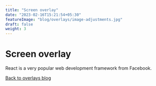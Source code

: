 ```yaml
---
title: "Screen overlay"
date: "2023-02-16T15:21:54+05:30"
featureImage: "blog/overlays/image-adjustments.jpg"
draft: false
weight: 3
---
```


# Screen overlay

React is a very popular web development framework from Facebook.


[Back to overlays blog](/blog/overlays)
